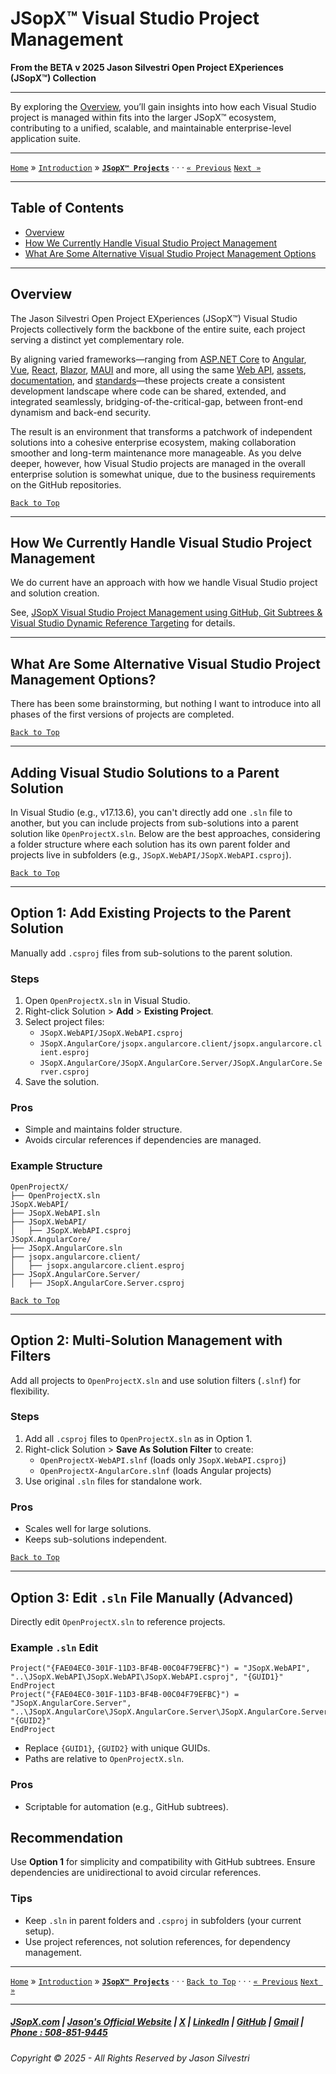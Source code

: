 # JSopX™ Visual Studio Project Management

**From the ﻿BETA v 2025 Jason Silvestri Open Project EXperiences (JSopX™) Collection**

---

By exploring the [Overview](#overview), you’ll gain insights into how each Visual Studio project is managed within fits into the larger JSopX™ ecosystem, contributing to a unified, scalable, and maintainable enterprise-level application suite.

---

[`Home`](../OpenProjects/jsopx.BridgeTooFar/README.md) » [`Introduction`](../Introduction/) »  [**`JSopX™ Projects`**](../OpenProjects/)  · · · [`« Previous`](../Introduction/JSopxDevelopmentStandards.md) [`Next »`](../Introduction/JSopxProjectsFamilies.md)

---

## Table of Contents

- [Overview](#overview)
- [How We Currently Handle Visual Studio Project Management](#how-we-currently-handle-visual-studio-project-management)
- [What Are Some Alternative Visual Studio Project Management Options](#what-are-some-alternative-visual-studio-project-management-options)

---

## **Overview**  

The Jason Silvestri Open Project EXperiences (JSopX™) Visual Studio Projects collectively form the backbone of the entire suite, each project serving a distinct yet complementary role. 

By aligning varied frameworks—ranging from [ASP.NET Core](../OpenProjects/jsopx.AspNetCore/README.md) to [Angular](../OpenProjects/jsopx.AngularCore/README.md), [Vue](../OpenProjects/jsopx.VueCore/README.md), [React](../OpenProjects/jsopx.ReactCore/README.md), [Blazor](../OpenProjects/jsopx.BlazorServerCore/README.md), [MAUI](../OpenProjects/jsopx.MauiHybridNetCore/README.md) and more, all using the same [Web API](../OpenProjects/jsopx.WebAPI/README.md), [assets](../OpenProjects/jsopx.RCLxProper/README.md), [documentation](../OpenProjects/jsopx.BridgeTooFar/README.md), and [standards](../Introduction/JSopxDevelopmentStandards.md)—these projects create a consistent development landscape where code can be shared, extended, and integrated seamlessly, bridging-of-the-critical-gap, between front-end dynamism and back-end security.  

The result is an environment that transforms a patchwork of independent solutions into a cohesive enterprise ecosystem, making collaboration smoother and long-term maintenance more manageable. As you delve deeper, however, how Visual Studio projects are managed in the overall enterprise solution is somewhat unique, due to the business requirements on the GitHub repositories. 

[`Back to Top`](#table-of-contents)

---

## How We Currently Handle Visual Studio Project Management

We do current have an approach with how we handle Visual Studio project and solution creation. 

See, [JSopX Visual Studio Project Management using GitHub, Git Subtrees & Visual Studio Dynamic Reference Targeting](../GitHub/JSopxProjectsGitHubAdvanced.md) for details.

---

## What Are Some Alternative Visual Studio Project Management Options?

There has been some brainstorming, but nothing I want to introduce into all phases of the first versions of projects are completed.

[`Back to Top`](#table-of-contents)

---

## Adding Visual Studio Solutions to a Parent Solution

In Visual Studio (e.g., v17.13.6), you can't directly add one `.sln` file to another, but you can include projects from sub-solutions into a parent solution like `OpenProjectX.sln`. Below are the best approaches, considering a folder structure where each solution has its own parent folder and projects live in subfolders (e.g., `JSopX.WebAPI/JSopX.WebAPI.csproj`).

[`Back to Top`](#table-of-contents)

---

## Option 1: Add Existing Projects to the Parent Solution
Manually add `.csproj` files from sub-solutions to the parent solution.

### Steps
1. Open `OpenProjectX.sln` in Visual Studio.
2. Right-click Solution > **Add** > **Existing Project**.
3. Select project files:
   - `JSopX.WebAPI/JSopX.WebAPI.csproj`
   - `JSopX.AngularCore/jsopx.angularcore.client/jsopx.angularcore.client.esproj`
   - `JSopX.AngularCore/JSopX.AngularCore.Server/JSopX.AngularCore.Server.csproj`
4. Save the solution.

### Pros
- Simple and maintains folder structure.
- Avoids circular references if dependencies are managed.

### Example Structure
```
OpenProjectX/
├── OpenProjectX.sln
JSopX.WebAPI/
├── JSopX.WebAPI.sln
├── JSopX.WebAPI/
│   ├── JSopX.WebAPI.csproj
JSopX.AngularCore/
├── JSopX.AngularCore.sln
├── jsopx.angularcore.client/
│   ├── jsopx.angularcore.client.esproj
├── JSopX.AngularCore.Server/
│   ├── JSopX.AngularCore.Server.csproj
```


[`Back to Top`](#table-of-contents)

---

## Option 2: Multi-Solution Management with Filters
Add all projects to `OpenProjectX.sln` and use solution filters (`.slnf`) for flexibility.

### Steps
1. Add all `.csproj` files to `OpenProjectX.sln` as in Option 1.
2. Right-click Solution > **Save As Solution Filter** to create:
   - `OpenProjectX-WebAPI.slnf` (loads only `JSopX.WebAPI.csproj`)
   - `OpenProjectX-AngularCore.slnf` (loads Angular projects)
3. Use original `.sln` files for standalone work.

### Pros
- Scales well for large solutions.
- Keeps sub-solutions independent.


[`Back to Top`](#table-of-contents)

---

## Option 3: Edit `.sln` File Manually (Advanced)
Directly edit `OpenProjectX.sln` to reference projects.

### Example `.sln` Edit
```
Project("{FAE04EC0-301F-11D3-BF4B-00C04F79EFBC}") = "JSopX.WebAPI", "..\JSopX.WebAPI\JSopX.WebAPI\JSopX.WebAPI.csproj", "{GUID1}"
EndProject
Project("{FAE04EC0-301F-11D3-BF4B-00C04F79EFBC}") = "JSopX.AngularCore.Server", "..\JSopX.AngularCore\JSopX.AngularCore.Server\JSopX.AngularCore.Server.csproj", "{GUID2}"
EndProject
```
- Replace `{GUID1}`, `{GUID2}` with unique GUIDs.
- Paths are relative to `OpenProjectX.sln`.

### Pros
- Scriptable for automation (e.g., GitHub subtrees).

## Recommendation
Use **Option 1** for simplicity and compatibility with GitHub subtrees. Ensure dependencies are unidirectional to avoid circular references.

### Tips
- Keep `.sln` in parent folders and `.csproj` in subfolders (your current setup).
- Use project references, not solution references, for dependency management.

---
 
 [`Home`](../OpenProjects/jsopx.BridgeTooFar/README.md) » [`Introduction`](../Introduction/) »  [**`JSopX™ Projects`**](../OpenProjects/)  · · · [`Back to Top`](#table-of-contents) · · · [`« Previous`](../Introduction/JSopxDevelopmentStandards.md) [`Next »`](../Introduction/JSopxProjectsFamilies.md)

---

##### [JSopX.com](https://www.jsopx.com/) | [Jason's Official Website](https://www.jsilvestri.com/) | [X](https://www.x.com/JasonSilvestri) | [LinkedIn](http://www.linkedin.com/in/JasonSilvestri) | [GitHub](https://github.com/JasonSilvestri) | [Gmail](mailto:therealjasonsilvestri@gmail.com) | [Phone : 508-851-9445](phoneto:508-851-9445)

###### Copyright © 2025 - All Rights Reserved by Jason Silvestri
